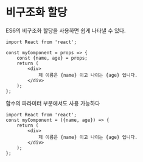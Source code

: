 # 비구조화 할당

ES6의 비구조화 할당을 사용하면 쉽게 나타낼 수 있다.

```react
import React from 'react';

const myComponent = props => {
    const {name, age} = props;
    return (
    	<div>
        	제 이름은 {name} 이고 나이는 {age} 입니다.
        </div>
    );
};
```

함수의 파라미터 부분에서도 사용 가능하다

```react
import React from 'react';
const myComponent = ({name, age}) => {
    return (
    	<div>
        	제 이름은 {name} 이고 나이는 {age} 입니다.
        </div>
    );
};
```

